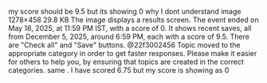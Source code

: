 my score should be 9.5 but its showing 0 why I dont understand image 1278×458 29.8 KB
The image displays a results screen. The event ended on May 18, 2025, at 11:59 PM IST, with a score of 0. It shows recent saves, all from December 5, 2025, around 6:59 PM, each with a score of 9.5. There are "Check all" and "Save" buttons.
@22f3002456 Topic moved to the appropriate category in order to get faster responses. Please make it easier for others to help you, by ensuring that topics are created in the correct categories.
same . I have scored 6.75 but my score is showing as 0

